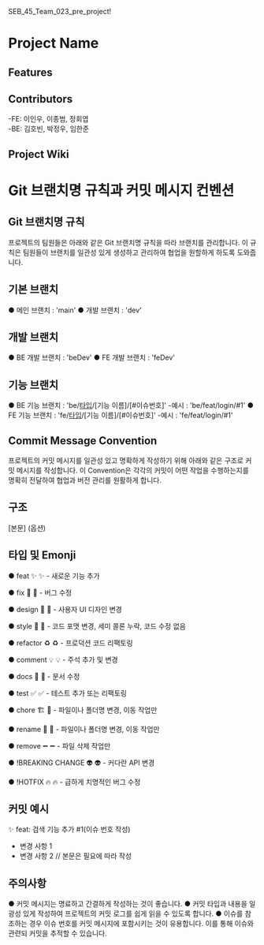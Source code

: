 SEB_45_Team_023_pre_project!

# Project Name


## Features



## Contributors

-FE: 이인우, 이종범, 정회엽  
-BE: 김호빈, 박정우, 임한준

## Project Wiki

# Git 브랜치명 규칙과 커밋 메시지 컨벤션

## Git 브랜치명 규칙

프로젝트의 팀원들은 아래와 같은 Git 브랜치명 규칙을 따라 브랜치를 관리합니다. 이 규칙은 팀원들이 브랜치를 일관성 있게 생성하고 관리하여 협업을 원할하게 하도록 도와줍니다.

## 기본 브랜치 

● 메인 브랜치 : 'main'
● 개발 브랜치 : 'dev'

## 개발 브랜치 

● BE 개발 브랜치 : 'beDev'
● FE 개발 브랜치 : 'feDev'

## 기능 브랜치 

● BE 기능 브랜치 : 'be/[타입]/[기능 이름]/[#이슈번호]' 
-예시 : 'be/feat/login/#1'
● FE 기능 브랜치 : 'fe/[타입]/[기능 이름]/[#이슈번호]'
-예시 : 'fe/feat/login/#1'

## Commit Message Convention

프로젝트의 커밋 메시지를 일관성 있고 명확하게 작성하기 위해 아래와 같은 구조로 커밋 메시지를 작성합니다. 이 Convention은 각각의 커밋이 어떤 작업을 수행하는지를 명확히 전달하여 협업과 버전 관리를 원활하게 합니다.

## 구조 

[타입]: 제목 (필수)

[본문] (옵션)

## 타입 및 Emonji 

● feat ✨ :sparkles: - 새로운 기능 추가 

● fix 🐛 :bug: - 버그 수정 

● design 📱 :iphone: - 사용자 UI 디자인 변경 

● style 🎨 :art: - 코드 포맷 변경, 세미 콜론 누락, 코드 수정 없음 

● refactor ♻️ :recycle: - 프로덕션 코드 리팩토링 

● comment 💡 :bulb: - 주석 추가 및 변경 

● docs 📝 :memo: - 문서 수정

● test ✅ :white_check_mark: - 테스트 추가 또는 리팩토링 

● chore 🏗️ :truck: - 파일이나 폴더명 변경, 이동 작업만 

● rename 🚚 :truck: - 파일이나 폴더명 변경, 이동 작업만 

● remove ➖ :heavy_minus_sign: - 파일 삭제 작업만 

● !BREAKING CHANGE 👽️ :alien: - 커다란 API 변경 

● !HOTFIX 🔥 :fire: - 급하게 치명적인 버그 수정 


## 커밋 예시

✨ feat: 검색 기능 추가 #1(이슈 번호 작성)
- 변경 사항 1
- 변경 사항 2 // 본문은 필요에 따라 작성

## 주의사항

● 커밋 메시지는 명료하고 간결하게 작성하는 것이 좋습니다.
● 커밋 타입과 내용을 일광성 있게 작성하여 프로젝트의 커밋 로그를 쉽게 읽을 수 있도록 합니다.
● 이슈를 참조하는 경우 이슈 번호를 커밋 메시지에 포함시키는 것이 유용합니다. 이를 통해 이슈와 관련되 커밋을 추적할 수 있습니다.
